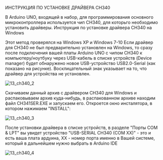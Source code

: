 ИНСТРУКЦИЯ ПО УСТАНОВКЕ ДРАЙВЕРА CH340

В Arduino UNO, входящей в набор, для программирования основного микроконтроллера используется чип CH340, для которьго необходимо установить драйверы.
Инструкция по установке драйвера CH340 на Windows

Этот метод проверялся на Windows XP и Windows 7-10
Если драйвер для CH340 не был предварительно установлен на Windows, то сразу после подключения вашей платы Arduino UNO с чипом CH340 
к компьютеру/ноутбуку через USB-кабель в списке устройств (Device manager) будет обнаружено новое USB-устройство USB2.0-Serial 
(как показано на рисунке). Восклицательный знак указывает на то, что драйвер для устройства не установлен.

![13_ch340_2](https://user-images.githubusercontent.com/21033375/233792605-2937984f-c27a-4a7c-ad5d-019d19de8b3b.jpg)

Скачиваем данный архив с драйвером CH340 для Windows и распаковываем архив куда-нибудь, в распакованном архиве находим файл CH341SER.EXE 
и запускаем его. Откроется окно инсталятора, в котором нажимаем "INSTALL":

![13_ch340_3](https://user-images.githubusercontent.com/21033375/233794367-099cf2c4-5a23-4d63-b0b3-da23b39877f1.jpg)

После установки драйвера в списке устройств, в разделе "Порты COM & LPT" вы увидет устройство "USB-SERIAL CH340 (COM XX)" - это и есть ваша плата ардуина, 
XX - номер порта именно в Вашей системе, который в дальнейшем нужно выбрать в Arduino IDE

![13_ch340_4](https://user-images.githubusercontent.com/21033375/233793174-8e4e89a3-e742-49cd-b24a-9184a97570d9.jpg)
